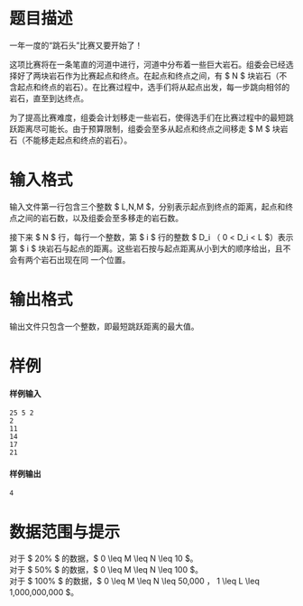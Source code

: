 
# 题目描述

一年一度的“跳石头”比赛又要开始了！

这项比赛将在一条笔直的河道中进行，河道中分布着一些巨大岩石。组委会已经选择好了两块岩石作为比赛起点和终点。在起点和终点之间，有 $ N $ 块岩石（不含起点和终点的岩石）。在比赛过程中，选手们将从起点出发，每一步跳向相邻的岩石，直至到达终点。

为了提高比赛难度，组委会计划移走一些岩石，使得选手们在比赛过程中的最短跳跃距离尽可能长。由于预算限制，组委会至多从起点和终点之间移走 $ M $ 块岩石（不能移走起点和终点的岩石）。

# 输入格式

输入文件第一行包含三个整数 $ L,N,M $，分别表示起点到终点的距离，起点和终点之间的岩石数，以及组委会至多移走的岩石数。

接下来 $ N $ 行，每行一个整数，第 $ i $ 行的整数 $ D_i $（$ 0 < D_i < L $）表示第 $ i $ 块岩石与起点的距离。这些岩石按与起点距离从小到大的顺序给出，且不会有两个岩石出现在同 一个位置。

# 输出格式

输出文件只包含一个整数，即最短跳跃距离的最大值。

# 样例

#### 样例输入
```plain
25 5 2 
2
11
14
17 
21
```

#### 样例输出
```plain
4
```

# 数据范围与提示

对于 $ 20\% $ 的数据，$ 0 \leq M \leq N \leq 10 $。  
对于 $ 50\% $ 的数据，$ 0 \leq M \leq N \leq 100 $。  
对于 $ 100\% $ 的数据，$ 0 \leq M \leq N \leq 50,000 $，$ 1 \leq L \leq 1,000,000,000 $。

